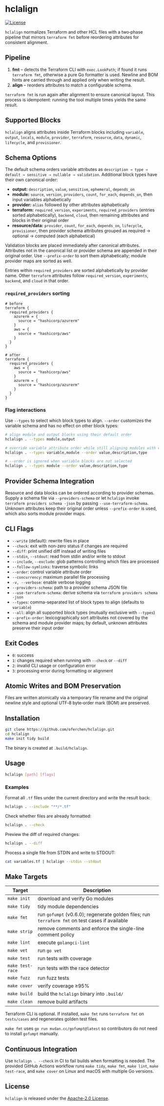 # hclalign

[![License](https://img.shields.io/badge/License-Apache%202.0-blue.svg)](LICENSE)

`hclalign` normalizes Terraform and other HCL files with a two‑phase pipeline that mirrors `terraform fmt` before reordering attributes for consistent alignment.

## Pipeline

1. **fmt** – detects the Terraform CLI with `exec.LookPath`; if found it runs `terraform fmt`, otherwise a pure Go formatter is used. Newline and BOM hints are carried through and applied only when writing the result.
2. **align** – reorders attributes to match a configurable schema.

`terraform fmt` is run again after alignment to ensure canonical layout. This process is idempotent: running the tool multiple times yields the same result.

## Supported Blocks

`hclalign` aligns attributes inside Terraform blocks including `variable`, `output`, `locals`, `module`, `provider`, `terraform`, `resource`, `data`, `dynamic`, `lifecycle`, and `provisioner`.

## Schema Options

The default schema orders variable attributes as `description → type → default → sensitive → nullable → validation`. Additional block types have their own canonical order:

- **output:** `description`, `value`, `sensitive`, `ephemeral`, `depends_on`
- **module:** `source`, `version`, `providers`, `count`, `for_each`, `depends_on`, then input variables alphabetically
- **provider:** `alias` followed by other attributes alphabetically
- **terraform:** `required_version`, `experiments`, `required_providers` (entries sorted alphabetically), `backend`, `cloud`, then remaining attributes and blocks in their original order
- **resource/data:** `provider`, `count`, `for_each`, `depends_on`, `lifecycle`, `provisioner`, then provider schema attributes grouped as required → optional → computed (each alphabetical)

Validation blocks are placed immediately after canonical attributes. Attributes not in the canonical list or provider schema are appended in their original order. Use `--prefix-order` to sort them alphabetically; module provider maps are sorted as well.

Entries within `required_providers` are sorted alphabetically by provider name. Other `terraform` attributes follow `required_version`, `experiments`, `backend`, and `cloud` in that order.

### `required_providers` sorting

```hcl
# before
terraform {
  required_providers {
    azurerm = {
      source = "hashicorp/azurerm"
    }
    aws = {
      source = "hashicorp/aws"
    }
  }
}

# after
terraform {
  required_providers {
    aws = {
      source = "hashicorp/aws"
    }
    azurerm = {
      source = "hashicorp/azurerm"
    }
  }
}
```

### Flag interactions

Use `--types` to select which block types to align. `--order` customizes the variable schema and has no effect on other block types:

```sh
# align module and output blocks using their default order
hclalign . --types module,output

# override variable attribute order while still aligning modules with defaults
hclalign . --types variable,module --order value,description,type

# --order is ignored when variable blocks are not selected
hclalign . --types module --order value,description,type
```

## Provider Schema Integration

Resource and data blocks can be ordered according to provider schemas. Supply a
schema file via `--providers-schema` or let `hclalign` invoke `terraform
providers schema -json` by passing `--use-terraform-schema`. Unknown attributes
keep their original order unless `--prefix-order` is used, which also sorts module provider maps.

## CLI Flags

- `--write` (default): rewrite files in place
- `--check`: exit with non‑zero status if changes are required
- `--diff`: print unified diff instead of writing files
- `--stdin`, `--stdout`: read from stdin and/or write to stdout
- `--include`, `--exclude`: glob patterns controlling which files are processed
- `--follow-symlinks`: traverse symbolic links
- `--order`: control variable attribute order
- `--concurrency`: maximum parallel file processing
- `-v, --verbose`: enable verbose logging
- `--providers-schema`: path to a provider schema JSON file
- `--use-terraform-schema`: derive schema via `terraform providers schema -json`
- `--types`: comma-separated list of block types to align (defaults to `variable`)
- `--all`: align all supported block types (mutually exclusive with `--types`)
- `--prefix-order`: lexicographically sort attributes not covered by the schema and module provider maps; by default, unknown attributes preserve their input order


## Exit Codes

- `0`: success
- `1`: changes required when running with `--check` or `--diff`
- `2`: invalid CLI usage or configuration error
- `3`: processing error during formatting or alignment

## Atomic Writes and BOM Preservation

Files are written atomically via a temporary file rename and the original newline style and optional UTF‑8 byte‑order mark (BOM) are preserved.

## Installation

```sh
git clone https://github.com/oferchen/hclalign.git
cd hclalign
make init tidy build
```

The binary is created at `.build/hclalign`.

## Usage

```sh
hclalign [path] [flags]
```

### Examples

Format all `.tf` files under the current directory and write the result back:

```sh
hclalign . --include "**/*.tf"
```

Check whether files are already formatted:

```sh
hclalign . --check
```

Preview the diff of required changes:

```sh
hclalign . --diff
```

Process a single file from STDIN and write to STDOUT:

```sh
cat variables.tf | hclalign --stdin --stdout
```

## Make Targets

| Target | Description |
| --- | --- |
| `make init` | download and verify Go modules |
| `make tidy` | tidy module dependencies |
| `make fmt` | run `gofumpt` (v0.6.0); regenerate golden files; run `terraform fmt` on test cases if available |
| `make strip` | remove comments and enforce the single-line comment policy |
| `make lint` | execute `golangci-lint` |
| `make vet` | run `go vet` |
| `make test` | run tests with coverage |
| `make test-race` | run tests with the race detector |
| `make fuzz` | run fuzz tests |
| `make cover` | verify coverage ≥95% |
| `make build` | build the `hclalign` binary into `.build/` |
| `make clean` | remove build artifacts |

Terraform CLI is optional. If installed, `make fmt` runs `terraform fmt` on `tests/cases` and regenerates golden test files.

`make fmt` uses `go run mvdan.cc/gofumpt@latest` so contributors do not need to install `gofumpt` manually.

## Continuous Integration
Use `hclalign . --check` in CI to fail builds when formatting is needed. The provided GitHub Actions workflow runs `make tidy`, `make fmt`, `make lint`, `make test-race`, and `make cover` on Linux and macOS with multiple Go versions.

## License

`hclalign` is released under the [Apache-2.0 License](LICENSE).

